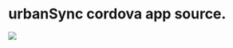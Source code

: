 # urbanSync cordova app source.
<img src=https://build.phonegap.com/apps/3341640/badge/3400023030/version.svg />
